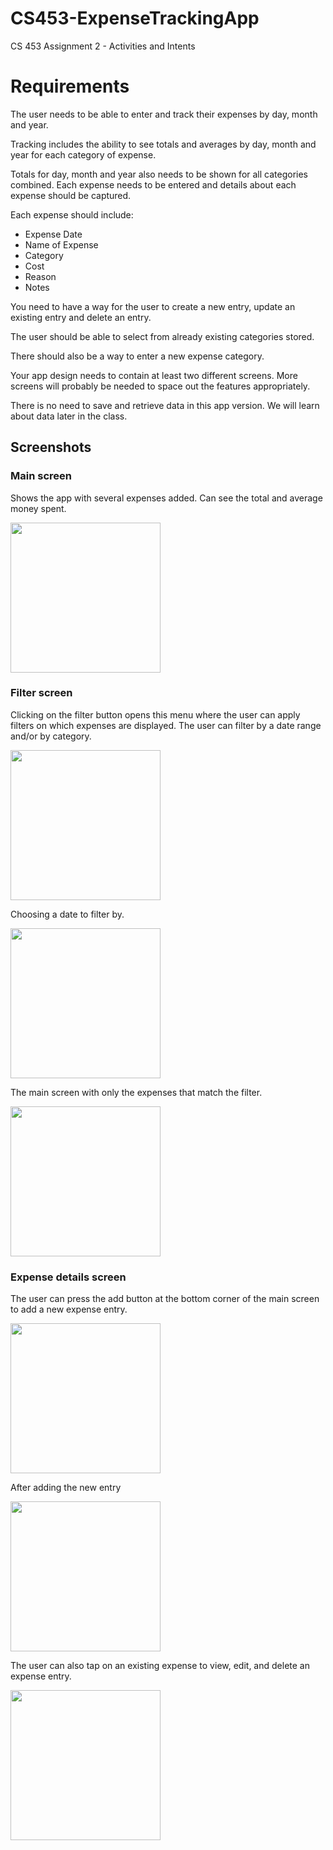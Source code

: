 # CS453-ExpenseTrackingApp
CS 453 Assignment 2 - Activities and Intents

# Requirements

The user needs to be able to enter and track their expenses by day, month and year.

Tracking includes the ability to see totals and averages by day, month and year for each
category of expense.

Totals for day, month and year also needs to be shown for all categories combined.
Each expense needs to be entered and details about each expense should be captured.

Each expense should include:
* Expense Date
* Name of Expense
* Category
* Cost
* Reason
* Notes

You need to have a way for the user to create a new entry, update an existing entry and
delete an entry.

The user should be able to select from already existing categories stored.

There should also be a way to enter a new expense category.

Your app design needs to contain at least two different screens. More screens will probably
be needed to space out the features appropriately.

There is no need to save and retrieve data in this app version. We will learn about data
later in the class.

## Screenshots

### Main screen 

Shows the app with several expenses added. Can see the total and average money spent.

<img src="https://user-images.githubusercontent.com/41593388/218352898-a6a2d926-2251-40c3-be40-154320c38be1.png" width="240" />

### Filter screen

Clicking on the filter button opens this menu where the user can apply filters on which expenses are displayed. The user can filter by a date range and/or by category.

<img src="https://user-images.githubusercontent.com/41593388/218352915-a892e815-5a71-410a-a4a4-c2be29ab7100.png" width="240" />

Choosing a date to filter by.

<img src="https://user-images.githubusercontent.com/41593388/218353073-26776f3a-9763-4887-a342-68a3f2c1659a.png" width="240" />

The main screen with only the expenses that match the filter.

<img src="https://user-images.githubusercontent.com/41593388/218353141-1cfed06d-b061-41c1-a48c-026471dcda6a.png" width="240" />

### Expense details screen

The user can press the add button at the bottom corner of the main screen to add a new expense entry.

<img src="https://user-images.githubusercontent.com/41593388/218353307-818a0e84-1007-4b6c-ad83-aa2a15fb1571.png" width="240" />

After adding the new entry

<img src="https://user-images.githubusercontent.com/41593388/218353400-bcee747c-909d-47b6-8cbb-4c5664bbe99f.png" width="240" />

The user can also tap on an existing expense to view, edit, and delete an expense entry. 

<img src="https://user-images.githubusercontent.com/41593388/218353580-a3a104e5-759c-401d-86b7-966da912c5d1.png" width="240" />
